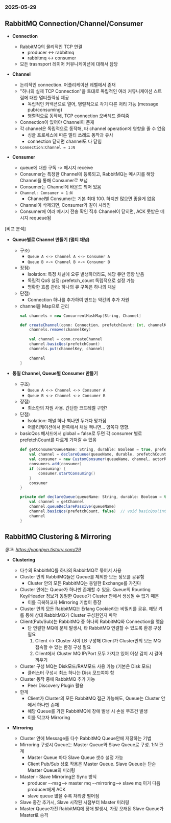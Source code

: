 ### 2025-05-29

## RabbitMQ Connection/Channel/Consumer
- **Connection**
  - RabbitMQ의 물리적인 TCP 연결
    - producer <-> rabbitmq
    - rabbitmq <-> consumer
  - 모든 trasnsport 레이어 커뮤니케이션에 대해서 담당

- **Channel**
  - 논리적인 connection. 어플리케이션 레벨에서 존재
  - "하나의 실제 TCP Connection"을 토대로 독립적인 여러 커뮤니케이션 스트림에 대한 멀티플렉싱 제공
    - 독립적인 커넥션으로 열어, 병렬적으로 각기 다른 처리 가능 (message pub/consuming)
    - 병렬적으로 동작해, TCP connection 오버헤드 줄여줌
  - Connection이 있어야 Channel이 존재
  - 각 channel은 독립적으로 동작해, 타 channel operation에 영향을 줄 수 없음
    - 싱글 프로세스에 따른 멀티 쓰레드 동작과 유사
    - connection 닫히면 channel도 다 닫힘
  - `Connection:Channel = 1:N`

- **Consumer**
  - queue에 대한 구독 -> 메시지 receive
  - Consumer는 특정한 Channel에 등록되고, RabbitMQ는 메시지를 해당 Channel을 통해 Consumer로 보냄
  - Consumer는 Channel에 바운드 되어 있음
  - `Channel: Consumer = 1:N`
    - Channel별 Consumer는 기본 최대 100. 하지만 많으면 좋을게 없음
  - Channel이 삭제되면, Consumer가 같이 사라짐
  - Consumer에 여러 메시지 전송 확인 직후 Channel이 닫히면, ACK 못받은 메시지 requeue됨

[비교 분석]
- **Queue별로 Channel 만들기 (멀티 채널)**
  - 구조)
    - `Queue A <-> Channel A <-> Consumer A`
    - `Queue B <-> Channel B <-> Consumer B`
  - 장점)
    - Isolation: 특정 채널에 오류 발생하더라도, 해당 큐만 영향 받음
    - 독립적 QoS 설정: prefetch_count 독립적으로 설정 가능
    - 명확한 흐름 관리: 하나의 큐 구독은 하나의 채널
  - 단점)
    - Connection 하나를 추가하여 만드는 약간의 추가 자원
  - channel을 Map으로 관리
    ```scala
    val channels = new ConcurrentHashMap[String, Channel]
    
    def createChannel(conn: Connection, prefetchCount: Int, channelKey: String) = {
        channels.remove(channelKey)
        
        val channel = conn.createChannel
        channel.basicQos(prefetchCount)
        channels.put(channelKey, channel)
        
        channel
    }
    ```

- **동일 Channel, Queue별 Consumer 만들기**
  - 구조)
    - `Queue A <-> Channel <-> Consumer A`
    - `Queue B <-> Channel <-> Consumer B`
  - 장점)
    - 최소한의 자원 사용. 간단한 코드레벨 구현?
  - 단점)
    - Isolation: 채널 하나 뻑나면 두개다 망가짐
    - 어플리케이션에서 한쪽에서 채널 뻑나면... 양쪽다 영향.
  - basicQos 메서드에서 global = false로 두면 각 consumer 별로 prefetchCount를 다르게 가져갈 수 있음
    ```scala
    def getConsumerQueueName: String, durable: Boolean = true, prefetchCount: Int = 1, actorRef: ActorRef): DefaultConsumer = {
        val channel = declareQueue(queueName, durable, prefetchCount)
        val consumer = new CustomConsumer(queueName, channel, actorRef)
        consumers.add(consumer)
        if (consuming) {
            consumer.startConsuming()
        }
        consumer
    }
    
    private def declareQueue(queueName: String, durable: Boolean = true, prefetchCount: Int): Channel = {
        val channel = getChannel
        channel.queueDeclarePassive(queueName)
        channel.basicQos(prefetchCount, false)  // void basicQos(int prefetchCount, boolean global) throws IOException;
        channel
    }
    ```

## RabbitMQ Clustering & Mirroring
*참고: https://yonghyn.tistory.com/29*
- **Clustering**
  - 다수의 RabbitMQ를 하나의 RabbitMQ로 묶어서 사용
  - Cluster 안의 RabbitMQ들은 Queue를 제외한 모든 정보를 공유함
    - Cluster 안의 모든 RabbitMQ는 동일한 Exchange를 가진다
  - Cluster 안에는 Queue가 하나만 존재할 수 있음. Queue의 Rounting Key/Header 정보가 동일한 Queue가 Cluster 안에서 생성될 수 없기 때문
    - 이를 극복하고자 Mirroring 기법이 등장
  - Cluster 안의 모든 RabbitMQ는 Erlang Cookie라는 비밀키를 공유. 해당 키를 통해 상대 RabbitMQ가 Cluster 구성원인지 파악
  - Client(Pub/Sub)는 RabbitMQ 중 하나의 RabbitMQ와 Connection을 맺음
    - 단 연결한 MQ에 문제 발생시, 타 RabbitMQ 연결할 수 있도록 환경 구성 필요
      1. Client <-> Cluster 사이 LB 구성해 Client가 Cluster안의 모든 MQ 접속할 수 있는 환경 구성 필요
      2. Client에서 Cluster MQ IP/Port 모두 가지고 있어 이상 감지 시 갈아끼우기
  - Cluster 구성 MQ는 Disk모드/RAM모드 사용 가능 (기본은 Disk 모드)
    - 클러스터 구성시 최소 하나는 Disk 모드여야 함
  - Cluster 동작 중에 RabbitMQ 추가 가능
    - Peer Discovery Plugin 활용
  - 한계
    - Client가 Cluster의 모든 RabbitMQ 접근 가능해도, Queue는 Cluster 안에서 하나만 존재
    - 해당 Queue를 가진 RabbitMQ에 장애 발생 시 손실 무조건 발생
    - 이를 막고자 Mirroring

- **Mirroring**
  - Cluster 안에 Message를 다수 RabbitMQ Queue안에 저장하는 기법
  - Mirroring 구성시 Queue는 Master Queue와 Slave Queue로 구성. 1:N 관계
    - Master Queue 마다 Slave Queue 갯수 설정 가능
    - Client Pub/Sub 상호 작용은 Master Queue. Slave Queue는 단순 Master Queue의 미러링
  - Master - Slave Mirroring은 Sync 방식
    - producer --msg--> master mq --mirroring--> slave mq 이거 다음 producer에게 ACK
    - slave queue 많을 수록 처리량 떨어짐
  - Slave 중간 추가시, Slave 시작된 시점부터 Master 미러링
  - Master Queue가진 RabbitMQ에 장애 발생시, 가장 오래된 Slave Queue가 Master로 승격
